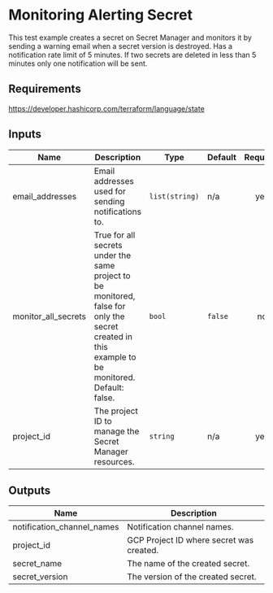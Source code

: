 # Monitoring Alerting Secret

This test example creates a secret on Secret Manager and
monitors it by sending a warning email when a secret version is destroyed.
Has a notification rate limit of 5 minutes. If two secrets are deleted
in less than 5 minutes only one notification will be sent.

## Requirements

https://developer.hashicorp.com/terraform/language/state

<!-- BEGINNING OF PRE-COMMIT-TERRAFORM DOCS HOOK -->
## Inputs

| Name | Description | Type | Default | Required |
|------|-------------|------|---------|:--------:|
| email\_addresses | Email addresses used for sending notifications to. | `list(string)` | n/a | yes |
| monitor\_all\_secrets | True for all secrets under the same project to be monitored, false for only the secret created in this example to be monitored. Default: false. | `bool` | `false` | no |
| project\_id | The project ID to manage the Secret Manager resources. | `string` | n/a | yes |

## Outputs

| Name | Description |
|------|-------------|
| notification\_channel\_names | Notification channel names. |
| project\_id | GCP Project ID where secret was created. |
| secret\_name | The name of the created secret. |
| secret\_version | The version of the created secret. |

<!-- END OF PRE-COMMIT-TERRAFORM DOCS HOOK -->
